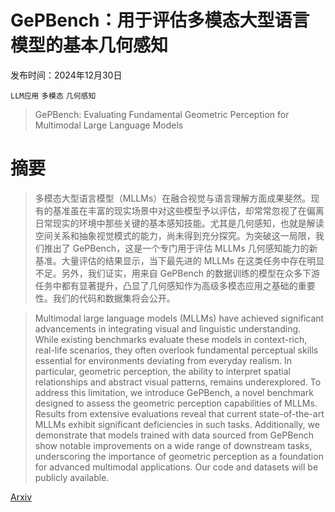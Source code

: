 # GePBench：用于评估多模态大型语言模型的基本几何感知

发布时间：2024年12月30日

`LLM应用` `多模态` `几何感知`

> GePBench: Evaluating Fundamental Geometric Perception for Multimodal Large Language Models

# 摘要

> 多模态大型语言模型（MLLMs）在融合视觉与语言理解方面成果斐然。现有的基准虽在丰富的现实场景中对这些模型予以评估，却常常忽视了在偏离日常现实的环境中那些关键的基本感知技能。尤其是几何感知，也就是解读空间关系和抽象视觉模式的能力，尚未得到充分探究。为突破这一局限，我们推出了 GePBench，这是一个专门用于评估 MLLMs 几何感知能力的新基准。大量评估的结果显示，当下最先进的 MLLMs 在这类任务中存在明显不足。另外，我们证实，用来自 GePBench 的数据训练的模型在众多下游任务中都有显著提升，凸显了几何感知作为高级多模态应用之基础的重要性。我们的代码和数据集将会公开。

> Multimodal large language models (MLLMs) have achieved significant advancements in integrating visual and linguistic understanding. While existing benchmarks evaluate these models in context-rich, real-life scenarios, they often overlook fundamental perceptual skills essential for environments deviating from everyday realism. In particular, geometric perception, the ability to interpret spatial relationships and abstract visual patterns, remains underexplored. To address this limitation, we introduce GePBench, a novel benchmark designed to assess the geometric perception capabilities of MLLMs. Results from extensive evaluations reveal that current state-of-the-art MLLMs exhibit significant deficiencies in such tasks. Additionally, we demonstrate that models trained with data sourced from GePBench show notable improvements on a wide range of downstream tasks, underscoring the importance of geometric perception as a foundation for advanced multimodal applications. Our code and datasets will be publicly available.

[Arxiv](https://arxiv.org/abs/2412.21036)